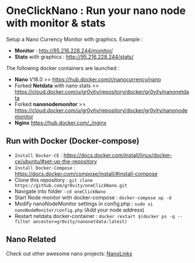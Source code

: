 # OneClickNano : Run your nano node with monitor & stats
Setup a Nano Currency Monitor with graphics.
Example : 
- **Monitor** : http://95.216.228.244/monitor/
- **Stats** with graphics : http://95.216.228.244/stats/

The following docker containers are launched :
- **Nano** V18.0 >> https://hub.docker.com/r/nanocurrency/nano
- Forked **Netdata** with nano stats >> https://cloud.docker.com/u/gr0vity/repository/docker/gr0vity/nanonetdata
- Forked **nanonodemonitor** >> https://cloud.docker.com/u/gr0vity/repository/docker/gr0vity/nanonodemonitor
- **Nginx** https://hub.docker.com/_/nginx


## Run with Docker (Docker-compose)
- `Install Docker-CE` : https://docs.docker.com/install/linux/docker-ce/ubuntu/#set-up-the-repository
- `Install Docker-Compose` : https://docs.docker.com/compose/install/#install-compose
- Clone this repository : `git clone https://github.com/gr0vity/oneClickNano.git`
- Navigate into folder : `cd oneClickNano`
- Start Node monitor with docker-compose : `docker-compose up -d`
- Modify nanoNodeMonitor settings in config.php : `sudo vi nanoNodeMonitor/config.php` (Add your node address)
- Restart netdata docker-container : `docker restart $(docker ps -q --filter ancestor=gr0vity/nanonetdata:latest)`


## Nano Related
Check out other awesome nano projects: [NanoLinks](https://nanolinks.info)
